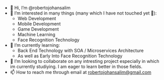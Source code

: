- 👋 Hi, I’m @robertojohansalim
- 👀 I’m interested in many things (many which I have not touched yet 🤦):
  - Web Development
  - Mobile Development
  - Game Development
  - Machine Learning
  - Face Recognition Technology
- 🌱 I’m currently learning: 
  - Back End Technology with SOA / Microservices Architecture 
  - As well as Early Into Face Recognition Technology
- 💞️ I’m looking to collaborate on any intresting project especially in which im currently studiying. I am eager to learn better in those fields.
- 📫 How to reach me through email at robertojohansalim@gmail.com

<!---
robertojohansalim/robertojohansalim is a ✨ special ✨ repository because its `README.md` (this file) appears on your GitHub profile.
You can click the Preview link to take a look at your changes.
--->
